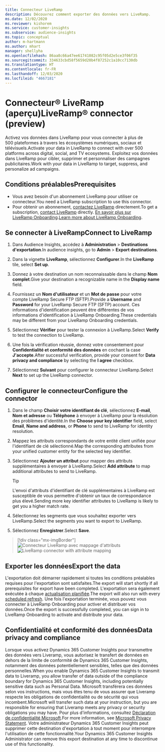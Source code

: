 ```yaml
---
title: Connecteur LiveRamp
description: Découvrez comment exporter des données vers LiveRamp.
ms.date: 12/02/2020
ms.reviewer: kishorem
ms.service: customer-insights
ms.subservice: audience-insights
ms.topic: conceptual
author: m-hartmann
ms.author: mhart
manager: shellyha
ms.openlocfilehash: 86aa8c66a47ee61741082c95f05d2e5ce3f06f35
ms.sourcegitcommit: 334633cbd58f5659d20b4f87252c1a10cc7130db
ms.translationtype: HT
ms.contentlocale: fr-FR
ms.lasthandoff: 12/03/2020
ms.locfileid: "4667181"
---
```

# <a name="liverampreg-connector-preview"></a><span data-ttu-id="dfaf7-103">Connecteur&reg; LiveRamp (aperçu)</span><span class="sxs-lookup"><span data-stu-id="dfaf7-103">LiveRamp&reg; connector (preview)</span></span>

<span data-ttu-id="dfaf7-104">Activez vos données dans LiveRamp pour vous connecter à plus de 500 plateformes à travers les écosystèmes numériques, sociaux et télévisuels.</span><span class="sxs-lookup"><span data-stu-id="dfaf7-104">Activate your data in LiveRamp to connect with over 500 platforms across digital, social, and TV ecosystems.</span></span> <span data-ttu-id="dfaf7-105">Exploitez vos données dans LiveRamp pour cibler, supprimer et personnaliser des campagnes publicitaires.</span><span class="sxs-lookup"><span data-stu-id="dfaf7-105">Work with your data in LiveRamp to target, suppress, and personalize ad campaigns.</span></span>

## <a name="prerequisites"></a><span data-ttu-id="dfaf7-106">Conditions préalables</span><span class="sxs-lookup"><span data-stu-id="dfaf7-106">Prerequisites</span></span>

- <span data-ttu-id="dfaf7-107">Vous avez besoin d'un abonnement LiveRamp pour utiliser ce connecteur.</span><span class="sxs-lookup"><span data-stu-id="dfaf7-107">You need a LiveRamp subscription to use this connector.</span></span>
- <span data-ttu-id="dfaf7-108">Pour obtenir un abonnement, [contactez LiveRamp](https://liveramp.com/contact/) directement.</span><span class="sxs-lookup"><span data-stu-id="dfaf7-108">To get a subscription, [contact LiveRamp](https://liveramp.com/contact/) directly.</span></span> <span data-ttu-id="dfaf7-109">[En savoir plus sur LiveRamp Onboarding](https://liveramp.com/our-platform/data-onboarding/).</span><span class="sxs-lookup"><span data-stu-id="dfaf7-109">[Learn more about LiveRamp Onboarding](https://liveramp.com/our-platform/data-onboarding/).</span></span>

## <a name="connect-to-liveramp"></a><span data-ttu-id="dfaf7-110">Se connecter à LiveRamp</span><span class="sxs-lookup"><span data-stu-id="dfaf7-110">Connect to LiveRamp</span></span>

1. <span data-ttu-id="dfaf7-111">Dans Audience Insights, accédez à **Administration** > **Destinations d'exportation**.</span><span class="sxs-lookup"><span data-stu-id="dfaf7-111">In audience insights, go to **Admin** > **Export destinations**.</span></span>

1. <span data-ttu-id="dfaf7-112">Dans la vignette **LiveRamp**, sélectionnez **Configurer**.</span><span class="sxs-lookup"><span data-stu-id="dfaf7-112">In the **LiveRamp** tile, select **Set up**.</span></span>

1. <span data-ttu-id="dfaf7-113">Donnez à votre destination un nom reconnaissable dans le champ **Nom complet**.</span><span class="sxs-lookup"><span data-stu-id="dfaf7-113">Give your destination a recognizable name in the **Display name** field.</span></span>

1. <span data-ttu-id="dfaf7-114">Fournissez un **Nom d'utilisateur** et un **Mot de passe** pour votre compte LiveRamp Secure FTP (SFTP).</span><span class="sxs-lookup"><span data-stu-id="dfaf7-114">Provide a **Username** and **Password** for your LiveRamp Secure FTP (SFTP) account.</span></span>
<span data-ttu-id="dfaf7-115">Ces informations d'identification peuvent être différentes de vos informations d'identification à LiveRamp Onboarding.</span><span class="sxs-lookup"><span data-stu-id="dfaf7-115">These credentials may be different from your LiveRamp Onboarding credentials.</span></span>

1. <span data-ttu-id="dfaf7-116">Sélectionnez **Vérifier** pour tester la connexion à LiveRamp.</span><span class="sxs-lookup"><span data-stu-id="dfaf7-116">Select **Verify** to test the connection to LiveRamp.</span></span>

1. <span data-ttu-id="dfaf7-117">Une fois la vérification réussie, donnez votre consentement pour **Confidentialité et conformité des données** en cochant la case **J'accepte**.</span><span class="sxs-lookup"><span data-stu-id="dfaf7-117">After successful verification, provide your consent for **Data privacy and compliance** by selecting the **I agree** checkbox.</span></span>

1. <span data-ttu-id="dfaf7-118">Sélectionnez **Suivant** pour configurer le connecteur LiveRamp.</span><span class="sxs-lookup"><span data-stu-id="dfaf7-118">Select **Next** to set up the LiveRamp connector.</span></span>

## <a name="configure-the-connector"></a><span data-ttu-id="dfaf7-119">Configurer le connecteur</span><span class="sxs-lookup"><span data-stu-id="dfaf7-119">Configure the connector</span></span>

1. <span data-ttu-id="dfaf7-120">Dans le champ **Choisir votre identifiant de clé**, sélectionnez **E-mail**, **Nom et adresse** ou **Téléphone** à envoyer à LiveRamp pour la résolution des problèmes d'identité.</span><span class="sxs-lookup"><span data-stu-id="dfaf7-120">In the **Choose your key identifier** field, select **Email**,  **Name and address**, or **Phone** to send to LiveRamp for identity resolution.</span></span>

1. <span data-ttu-id="dfaf7-121">Mappez les attributs correspondants de votre entité client unifiée pour l'identifiant de clé sélectionné.</span><span class="sxs-lookup"><span data-stu-id="dfaf7-121">Map the corresponding attributes from your unified customer entity for the selected key identifier.</span></span>

1. <span data-ttu-id="dfaf7-122">Sélectionnez **Ajouter un attribut** pour mapper des attributs supplémentaires à envoyer à LiveRamp.</span><span class="sxs-lookup"><span data-stu-id="dfaf7-122">Select **Add attribute** to map additional attributes to send to LiveRamp.</span></span>

   > [!TIP]
   > <span data-ttu-id="dfaf7-123">L'envoi d'attributs d'identifiant de clé supplémentaires à LiveRamp est susceptible de vous permettre d'obtenir un taux de correspondance plus élevé.</span><span class="sxs-lookup"><span data-stu-id="dfaf7-123">Sending more key identifier attributes to LiveRamp is likely to get you a higher match rate.</span></span>

1. <span data-ttu-id="dfaf7-124">Sélectionnez les segments que vous souhaitez exporter vers LiveRamp.</span><span class="sxs-lookup"><span data-stu-id="dfaf7-124">Select the segments you want to export to LiveRamp.</span></span>

1. <span data-ttu-id="dfaf7-125">Sélectionnez **Enregistrer**.</span><span class="sxs-lookup"><span data-stu-id="dfaf7-125">Select **Save**.</span></span>

> [!div class="mx-imgBorder"]
> <span data-ttu-id="dfaf7-126">![Connecteur LiveRamp avec mappage d'attributs](media/export-liveramp-segments.png "Connecteur LiveRamp avec mappage d'attributs")</span><span class="sxs-lookup"><span data-stu-id="dfaf7-126">![LiveRamp connector with attribute mapping](media/export-liveramp-segments.png "LiveRamp connector with attribute mapping")</span></span>

## <a name="export-the-data"></a><span data-ttu-id="dfaf7-127">Exporter les données</span><span class="sxs-lookup"><span data-stu-id="dfaf7-127">Export the data</span></span>

<span data-ttu-id="dfaf7-128">L'exportation doit démarrer rapidement si toutes les conditions préalables requises pour l'exportation sont satisfaites.</span><span class="sxs-lookup"><span data-stu-id="dfaf7-128">The export will start shortly if all prerequisites for export have been completed.</span></span> <span data-ttu-id="dfaf7-129">L'exportation sera également exécutée à chaque [actualisation planifiée](system.md#schedule-tab).</span><span class="sxs-lookup"><span data-stu-id="dfaf7-129">The export will also run with every [scheduled refresh](system.md#schedule-tab).</span></span>
<span data-ttu-id="dfaf7-130">Une fois l'exportation terminée, vous pouvez vous connecter à LiveRamp Onboarding pour activer et distribuer vos données.</span><span class="sxs-lookup"><span data-stu-id="dfaf7-130">Once the export is successfully completed, you can sign in to LiveRamp Onboarding to activate and distribute your data.</span></span>

## <a name="data-privacy-and-compliance"></a><span data-ttu-id="dfaf7-131">Confidentialité et conformité des données</span><span class="sxs-lookup"><span data-stu-id="dfaf7-131">Data privacy and compliance</span></span>

<span data-ttu-id="dfaf7-132">Lorsque vous activez Dynamics 365 Customer Insights pour transmettre des données vers Liveramp, vous autorisez le transfert de données en dehors de la limite de conformité de Dynamics 365 Customer Insights, notamment des données potentiellement sensibles, telles que des données personnelles.</span><span class="sxs-lookup"><span data-stu-id="dfaf7-132">When you enable Dynamics 365 Customer Insights to transmit data to Liveramp, you allow transfer of data outside of the compliance boundary for Dynamics 365 Customer Insights, including potentially sensitive data such as Personal Data.</span></span> <span data-ttu-id="dfaf7-133">Microsoft transférera ces données selon vos instructions, mais vous êtes tenu de vous assurer que Liveramp respecte les obligations de confidentialité ou de sécurité qui vous incombent.</span><span class="sxs-lookup"><span data-stu-id="dfaf7-133">Microsoft will transfer such data at your instruction, but you are responsible for ensuring that Liveramp meets any privacy or security obligations you may have.</span></span> <span data-ttu-id="dfaf7-134">Pour plus d'informations, consultez [Déclaration de confidentialité Microsoft](https://go.microsoft.com/fwlink/?linkid=396732).</span><span class="sxs-lookup"><span data-stu-id="dfaf7-134">For more information, see [Microsoft Privacy Statement](https://go.microsoft.com/fwlink/?linkid=396732).</span></span>
<span data-ttu-id="dfaf7-135">Votre administrateur Dynamics 365 Customer Insights peut supprimer cette destination d'exportation à tout moment pour interrompre l'utilisation de cette fonctionnalité.</span><span class="sxs-lookup"><span data-stu-id="dfaf7-135">Your Dynamics 365 Customer Insights Administrator can remove this export destination at any time to discontinue use of this functionality.</span></span>
